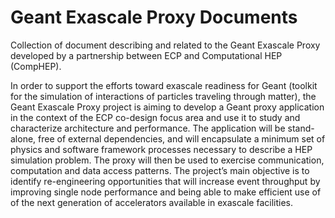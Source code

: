 # Geant Exascale Proxy Documents

Collection of document describing and related to the Geant Exascale Proxy developed
by a partnership between ECP and Computational HEP (CompHEP).

In order to support the efforts toward exascale readiness for Geant (toolkit for the simulation of interactions of particles traveling through matter), the Geant Exascale Proxy project is aiming to develop a Geant proxy application in the context of the ECP co-design focus area and use it to study and characterize architecture and performance.  The application will be stand-alone, free of external dependencies, and will encapsulate a minimum set of physics and software framework processes necessary to describe a HEP simulation problem.   The proxy will then be used to exercise communication, computation and data access patterns.  The project’s main objective is to identify re-engineering opportunities that will increase event throughput by improving single node performance and being able to make efficient use of of the next generation of  accelerators available in exascale facilities.  
